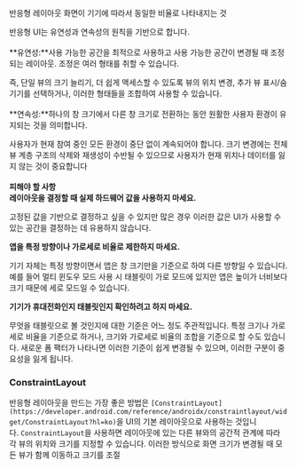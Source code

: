 반응형 레이아웃 화면이 기기에 따라서 동일한 비율로 나타내지는 것

반응형 UI는 유연성과 연속성의 원칙을 기반으로 합니다.
<br><br>
**유연성:**사용 가능한 공간을 최적으로 사용하고 사용 가능한 공간이 변경될 때 조정되는 레이아웃. 조정은 여러 형태를 취할 수 있습니다. 

즉, 단일 뷰의 크기 늘리기, 더 쉽게 액세스할 수 있도록 뷰의 위치 변경, 추가 뷰 표시/숨기기를 선택하거나, 이러한 형태들을 조합하여 사용할 수 있습니다.
<br><br>
**연속성:**하나의 창 크기에서 다른 창 크기로 전환하는 동안 원활한 사용자 환경이 유지되는 것을 의미합니다. 

사용자가 현재 참여 중인 모든 환경이 중단 없이 계속되어야 합니다. 크기 변경에는 전체 뷰 계층 구조의 삭제와 재생성이 수반될 수 있으므로 사용자가 현재 위치나 데이터를 잃지 않는 것이 중요합니다
<br>
<br>
**피해야 할 사항**
<br>
**레이아웃을 결정할 때 실제 하드웨어 값을 사용하지 마세요.** 

고정된 값을 기반으로 결정하고 싶을 수 있지만 많은 경우 이러한 값은 UI가 사용할 수 있는 공간을 결정하는 데 유용하지 않습니다.

**앱을 특정 방향이나 가로세로 비율로 제한하지 마세요.** 

기기 자체는 특정 방향이면서 앱은 창 크기만을 기준으로 하여 다른 방향일 수 있습니다. 예를 들어 멀티 윈도우 모드 사용 시 태블릿이 가로 모드에 있지만 앱은 높이가 너비보다 크기 때문에 세로 모드일 수 있습니다.

**기기가 휴대전화인지 태블릿인지 확인하려고 하지 마세요.** 

무엇을 태블릿으로 볼 것인지에 대한 기준은 어느 정도 주관적입니다. 특정 크기나 가로세로 비율을 기준으로 하거나, 크기와 가로세로 비율의 조합을 기준으로 할 수도 있습니다. 새로운 폼 팩터가 나타나면 이러한 기준이 쉽게 변경될 수 있으며, 이러한 구분이 중요성을 잃게 됩니다.

### ConstraintLayout

반응형 레이아웃을 만드는 가장 좋은 방법은 `[ConstraintLayout](https://developer.android.com/reference/androidx/constraintlayout/widget/ConstraintLayout?hl=ko)`을 UI의 기본 레이아웃으로 사용하는 것입니다. `ConstraintLayout`을 사용하면 레이아웃에 있는 다른 뷰와의 공간적 관계에 따라 각 뷰의 위치와 크기를 지정할 수 있습니다. 이러한 방식으로 화면 크기가 변경될 때 모든 뷰가 함께 이동하고 크기를 조절
